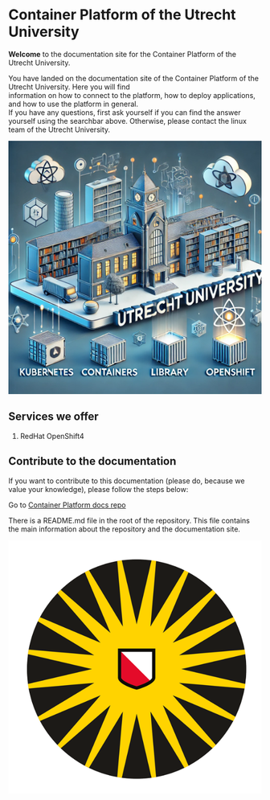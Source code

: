 # Container Platform of the Utrecht University

**Welcome** to the documentation site for the Container Platform of the Utrecht University.

You have landed on the documentation site of the Container Platform of the Utrecht University. Here you will find   
information on how to connect to the platform, how to deploy applications, and how to use the platform in general.  
If you have any questions, first ask yourself if you can find the answer yourself using the searchbar above. 
Otherwise, please contact the linux team of the Utrecht University.


![openshift_landingspage.webp](images/openshift_landingspage.webp)

## Services we offer

1. RedHat OpenShift4

## Contribute to the documentation
If you want to contribute to this documentation (please do, because we value your knowledge), please follow the steps below:

Go to <a href="https://github.com/UtrechtUniversity/containerplatform-docs/" target="_blank">Container Platform docs repo</a>

There is a README.md file in the root of the repository. This file contains the main information about the repository and the documentation site.

![cm_hs_avatar_corporate.png](images/cm_hs_avatar_corporate.png)
